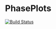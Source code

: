 # PhasePlots

[![Build Status](https://github.com/olejorik/PhasePlots.jl/actions/workflows/CI.yml/badge.svg?branch=main)](https://github.com/olejorik/PhasePlots.jl/actions/workflows/CI.yml?query=branch%3Amain)
